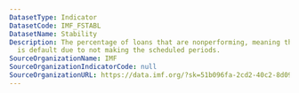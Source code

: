 ```yaml
---
DatasetType: Indicator
DatasetCode: IMF_FSTABL
DatasetName: Stability
Description: The percentage of loans that are nonperforming, meaning that the borrower
  is default due to not making the scheduled periods.
SourceOrganizationName: IMF
SourceOrganizationIndicatorCode: null
SourceOrganizationURL: https://data.imf.org/?sk=51b096fa-2cd2-40c2-8d09-0699cc1764da
---
```




